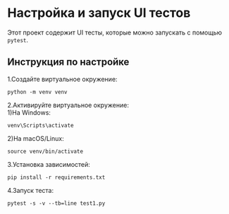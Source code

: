 # Настройка и запуск UI тестов

Этот проект содержит UI тесты, которые можно запускать с помощью `pytest`.


## Инструкция по настройке
1.Создайте виртуальное окружение:

 
    python -m venv venv

2.Активируйте виртуальное окружение:\
1)На Windows:

    venv\Scripts\activate
2)На macOS/Linux:

   
    source venv/bin/activate

3.Установка зависимостей:

 
    pip install -r requirements.txt

4.Запуск теста:


    pytest -s -v --tb=line test1.py 



